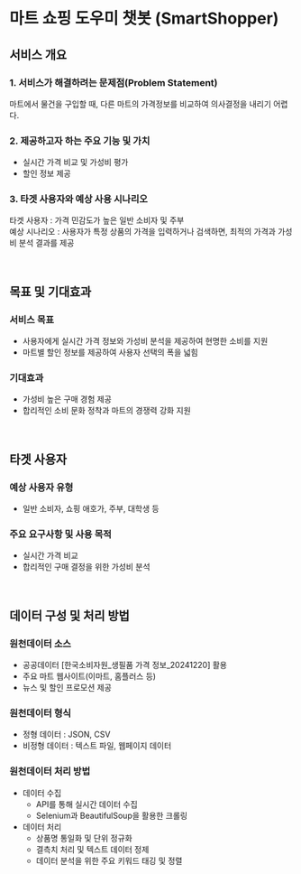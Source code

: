 # 마트 쇼핑 도우미 챗봇 (SmartShopper)
## 서비스 개요
### 1. 서비스가 해결하려는 문제점(Problem Statement)
마트에서 물건을 구입할 때, 다른 마트의 가격정보를 비교하여 의사결정을 내리기 어렵다.

### 2. 제공하고자 하는 주요 기능 및 가치  
- 실시간 가격 비교 및 가성비 평가
- 할인 정보 제공

### 3. 타겟 사용자와 예상 사용 시나리오  
타겟 사용자 : 가격 민감도가 높은 일반 소비자 및 주부  
예상 시나리오 : 사용자가 특정 상품의 가격을 입력하거나 검색하면, 최적의 가격과 가성비 분석 결과를 제공  

<br>

## 목표 및 기대효과
### 서비스 목표
- 사용자에게 실시간 가격 정보와 가성비 분석을 제공하여 현명한 소비를 지원  
- 마트별 할인 정보를 제공하여 사용자 선택의 폭을 넓힘  

### 기대효과
- 가성비 높은 구매 경험 제공  
- 합리적인 소비 문화 정착과 마트의 경쟁력 강화 지원  

<br>

## 타겟 사용자
### 예상 사용자 유형
- 일반 소비자, 쇼핑 애호가, 주부, 대학생 등  
### 주요 요구사항 및 사용 목적
- 실시간 가격 비교  
- 합리적인 구매 결정을 위한 가성비 분석  

<br>

## 데이터 구성 및 처리 방법
### 원천데이터 소스
- 공공데이터 [한국소비자원_생필품 가격 정보_20241220] 활용  
- 주요 마트 웹사이트(이마트, 홈플러스 등)  
- 뉴스 및 할인 프로모션 제공  

### 원천데이터 형식
- 정형 데이터 : JSON, CSV  
- 비정형 데이터 : 텍스트 파일, 웹페이지 데이터  

### 원천데이터 처리 방법
- 데이터 수집  
    - API를 통해 실시간 데이터 수집  
    - Selenium과 BeautifulSoup을 활용한 크롤링  
- 데이터 처리  
    - 상품명 통일화 및 단위 정규화  
    - 결측치 처리 및 텍스트 데이터 정제  
    - 데이터 분석을 위한 주요 키워드 태깅 및 정렬  


